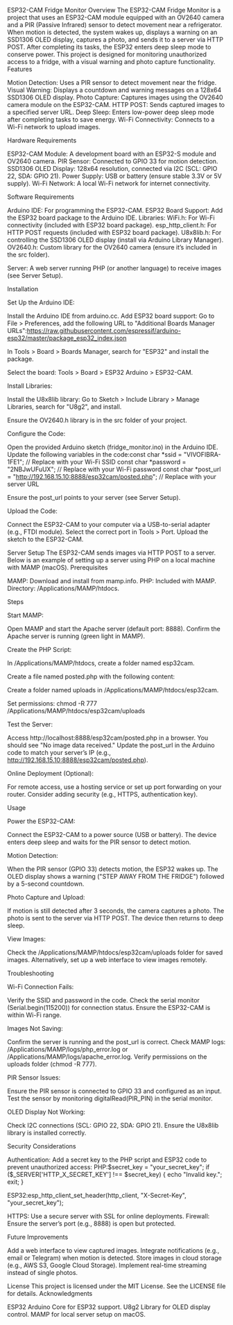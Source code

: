 ESP32-CAM Fridge Monitor
Overview
The ESP32-CAM Fridge Monitor is a project that uses an ESP32-CAM module equipped with an OV2640 camera and a PIR (Passive Infrared) sensor to detect movement near a refrigerator. When motion is detected, the system wakes up, displays a warning on an SSD1306 OLED display, captures a photo, and sends it to a server via HTTP POST. After completing its tasks, the ESP32 enters deep sleep mode to conserve power.
This project is designed for monitoring unauthorized access to a fridge, with a visual warning and photo capture functionality.
Features

Motion Detection: Uses a PIR sensor to detect movement near the fridge.
Visual Warning: Displays a countdown and warning messages on a 128x64 SSD1306 OLED display.
Photo Capture: Captures images using the OV2640 camera module on the ESP32-CAM.
HTTP POST: Sends captured images to a specified server URL.
Deep Sleep: Enters low-power deep sleep mode after completing tasks to save energy.
Wi-Fi Connectivity: Connects to a Wi-Fi network to upload images.

Hardware Requirements

ESP32-CAM Module: A development board with an ESP32-S module and OV2640 camera.
PIR Sensor: Connected to GPIO 33 for motion detection.
SSD1306 OLED Display: 128x64 resolution, connected via I2C (SCL: GPIO 22, SDA: GPIO 21).
Power Supply: USB or battery (ensure stable 3.3V or 5V supply).
Wi-Fi Network: A local Wi-Fi network for internet connectivity.

Software Requirements

Arduino IDE: For programming the ESP32-CAM.
ESP32 Board Support: Add the ESP32 board package to the Arduino IDE.
Libraries:
WiFi.h: For Wi-Fi connectivity (included with ESP32 board package).
esp_http_client.h: For HTTP POST requests (included with ESP32 board package).
U8x8lib.h: For controlling the SSD1306 OLED display (install via Arduino Library Manager).
OV2640.h: Custom library for the OV2640 camera (ensure it’s included in the src folder).


Server: A web server running PHP (or another language) to receive images (see Server Setup).

Installation

Set Up the Arduino IDE:

Install the Arduino IDE from arduino.cc.
Add ESP32 board support:
Go to File > Preferences, add the following URL to "Additional Boards Manager URLs":https://raw.githubusercontent.com/espressif/arduino-esp32/master/package_esp32_index.json


In Tools > Board > Boards Manager, search for "ESP32" and install the package.


Select the board: Tools > Board > ESP32 Arduino > ESP32-CAM.


Install Libraries:

Install the U8x8lib library:
Go to Sketch > Include Library > Manage Libraries, search for "U8g2", and install.


Ensure the OV2640.h library is in the src folder of your project.


Configure the Code:

Open the provided Arduino sketch (fridge_monitor.ino) in the Arduino IDE.
Update the following variables in the code:const char *ssid = "VIVOFIBRA-1FE1"; // Replace with your Wi-Fi SSID
const char *password = "2NBJwUFuUX"; // Replace with your Wi-Fi password
const char *post_url = "http://192.168.15.10:8888/esp32cam/posted.php"; // Replace with your server URL


Ensure the post_url points to your server (see Server Setup).


Upload the Code:

Connect the ESP32-CAM to your computer via a USB-to-serial adapter (e.g., FTDI module).
Select the correct port in Tools > Port.
Upload the sketch to the ESP32-CAM.



Server Setup
The ESP32-CAM sends images via HTTP POST to a server. Below is an example of setting up a server using PHP on a local machine with MAMP (macOS).
Prerequisites

MAMP: Download and install from mamp.info.
PHP: Included with MAMP.
Directory: /Applications/MAMP/htdocs.

Steps

Start MAMP:

Open MAMP and start the Apache server (default port: 8888).
Confirm the Apache server is running (green light in MAMP).


Create the PHP Script:

In /Applications/MAMP/htdocs, create a folder named esp32cam.

Create a file named posted.php with the following content:
<?php
header('Content-Type: text/plain');

$upload_dir = 'uploads/';
if (!is_dir($upload_dir)) {
    mkdir($upload_dir, 0777, true);
}

$filename = $upload_dir . 'image_' . time() . '.jpg';
$image_data = file_get_contents('php://input');

if ($image_data !== false && !empty($image_data)) {
    if (file_put_contents($filename, $image_data)) {
        echo "Image uploaded successfully: $filename";
    } else {
        echo "Failed to save image.";
    }
} else {
    echo "No image data received.";
}
?>


Create a folder named uploads in /Applications/MAMP/htdocs/esp32cam.

Set permissions:
chmod -R 777 /Applications/MAMP/htdocs/esp32cam/uploads




Test the Server:

Access http://localhost:8888/esp32cam/posted.php in a browser. You should see "No image data received."
Update the post_url in the Arduino code to match your server’s IP (e.g., http://192.168.15.10:8888/esp32cam/posted.php).


Online Deployment (Optional):

For remote access, use a hosting service or set up port forwarding on your router.
Consider adding security (e.g., HTTPS, authentication key).



Usage

Power the ESP32-CAM:

Connect the ESP32-CAM to a power source (USB or battery).
The device enters deep sleep and waits for the PIR sensor to detect motion.


Motion Detection:

When the PIR sensor (GPIO 33) detects motion, the ESP32 wakes up.
The OLED display shows a warning ("STEP AWAY FROM THE FRIDGE") followed by a 5-second countdown.


Photo Capture and Upload:

If motion is still detected after 3 seconds, the camera captures a photo.
The photo is sent to the server via HTTP POST.
The device then returns to deep sleep.


View Images:

Check the /Applications/MAMP/htdocs/esp32cam/uploads folder for saved images.
Alternatively, set up a web interface to view images remotely.



Troubleshooting

Wi-Fi Connection Fails:

Verify the SSID and password in the code.
Check the serial monitor (Serial.begin(115200)) for connection status.
Ensure the ESP32-CAM is within Wi-Fi range.


Images Not Saving:

Confirm the server is running and the post_url is correct.
Check MAMP logs: /Applications/MAMP/logs/php_error.log or /Applications/MAMP/logs/apache_error.log.
Verify permissions on the uploads folder (chmod -R 777).


PIR Sensor Issues:

Ensure the PIR sensor is connected to GPIO 33 and configured as an input.
Test the sensor by monitoring digitalRead(PIR_PIN) in the serial monitor.


OLED Display Not Working:

Check I2C connections (SCL: GPIO 22, SDA: GPIO 21).
Ensure the U8x8lib library is installed correctly.



Security Considerations

Authentication: Add a secret key to the PHP script and ESP32 code to prevent unauthorized access:
PHP:$secret_key = "your_secret_key";
if ($_SERVER['HTTP_X_SECRET_KEY'] !== $secret_key) {
    echo "Invalid key.";
    exit;
}


ESP32:esp_http_client_set_header(http_client, "X-Secret-Key", "your_secret_key");




HTTPS: Use a secure server with SSL for online deployments.
Firewall: Ensure the server’s port (e.g., 8888) is open but protected.

Future Improvements

Add a web interface to view captured images.
Integrate notifications (e.g., email or Telegram) when motion is detected.
Store images in cloud storage (e.g., AWS S3, Google Cloud Storage).
Implement real-time streaming instead of single photos.

License
This project is licensed under the MIT License. See the LICENSE file for details.
Acknowledgments

ESP32 Arduino Core for ESP32 support.
U8g2 Library for OLED display control.
MAMP for local server setup on macOS.

